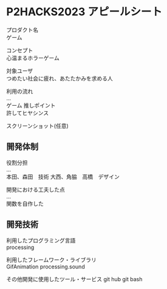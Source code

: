 # P2HACKS2023 アピールシート 

プロダクト名  
ゲーム

コンセプト  
心温まるホラーゲーム

対象ユーザ  
つめたい社会に疲れ、あたたかみを求める人

利用の流れ  
...  
ゲーム
推しポイント  
許してヒヤシンス

スクリーンショット(任意)  

## 開発体制  

役割分担  
...  
本田、森田　技術
大西、角脇　高橋　デザイン

開発における工夫した点  
...  
関数を自作した

## 開発技術 

利用したプログラミング言語  
processing

利用したフレームワーク・ライブラリ  
GifAnimation
processing.sound

その他開発に使用したツール・サービス
git hub
git bash
